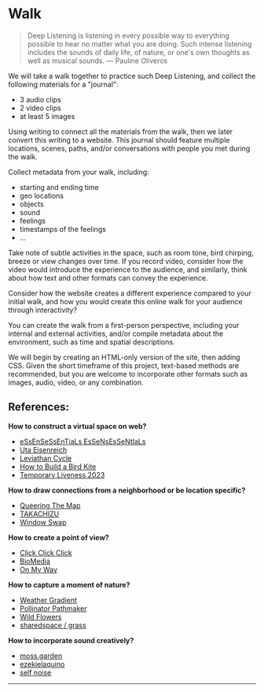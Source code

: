 # Walk

> Deep Listening is listening in every possible way to everything possible to hear no matter what you are doing. Such intense listening includes the sounds of daily life, of nature, or one's own thoughts as well as musical sounds. — Pauline Oliveros

We will take a walk together to practice such Deep Listening, and collect the following materials for a "journal":
- 3 audio clips
- 2 video clips
- at least 5 images

Using writing to connect all the materials  from the walk, then we later convert this writing to a website. This journal should feature multiple locations, scenes, paths, and/or conversations with people you met during the walk.

Collect metadata from your walk, including:
- starting and ending time
- geo locations
- objects
- sound
- feelings
- timestamps of the feelings
- ...

Take note of subtle activities in the space, such as room tone, bird chirping, breeze or view changes over time. If you record video, consider how the video would introduce the experience to the audience, and similarly, think about how text and other formats can convey the experience.

Consider how the website creates a different experience compared to your initial walk, and how you would create this online walk for your audience through interactivity?

You can create the walk from a first-person perspective, including your internal and external activities, and/or compile metadata about the environment, such as time and spatial descriptions.

We will begin by creating an HTML-only version of the site, then adding CSS. Given the short timeframe of this project, text-based methods are recommended, but you are welcome to incorporate other formats such as images, audio, video, or any combination.


## References:
<b>How to construct a virtual space on web?</b>
- [eSsEnSeSsEnTiaLs EsSeNsEsSeNtIaLs](http://essensessentials.bnag.cc/)
- [Uta Eisenreich](http://hier-eisenreich.org/)
- [Leviathan Cycle](https://leviathan-cycle.com/)
- [How to Build a Bird Kite](https://www.nytimes.com/interactive/2021/05/19/style/how-to-build-a-bird-kite.html)
- [Temporary Liveness 2023](https://temporaryliveness.org/)

<b>How to draw connections from a neighborhood or be location specific?</b>
- [Queering The Map](https://www.queeringthemap.com/)
- [TAKACHIZU](http://takachizu.org/)
- [Window Swap](https://www.window-swap.com/)

<b>How to create a point of view?</b>
- [Click Click Click](http://clickclickclick.click/)
- [BioMedia](https://biomedia.zkm.de/en)
- [On My Way](http://www.omw.chat/)

<b>How to capture a moment of nature?</b>
- [Weather Gradient](https://weathergradient.com/)
- [Pollinator Pathmaker](https://pollinator.art/)
- [Wild Flowers](http://wildflowers.garden/)
- [sharedspace / grass](https://sharedspace.page/grass)

<b>How to incorporate sound creatively?</b>
- [moss.garden](https://moss.garden/)
- [ezekielaquino](https://ezekielaquino.com/)
- [self noise](http://self-noise.net/)

----
